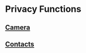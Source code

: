 # Privacy Functions

## [Camera](/research/cyfi/apple/objc/selectors/privacy/camera)
## [Contacts](/research/cyfi/apple/objc/selectors/privacy/contacts)